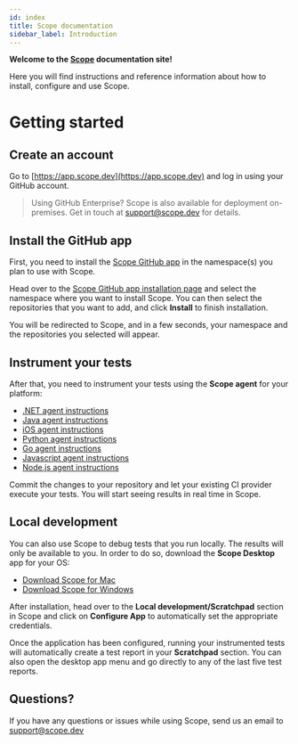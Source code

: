 ```yaml
---
id: index
title: Scope documentation
sidebar_label: Introduction
---
```


**Welcome to the [Scope](https://scope.dev) documentation site!**

Here you will find instructions and reference information about how to install, configure and use Scope.

# Getting started

## Create an account

Go to [https://app.scope.dev](https://app.scope.dev) and log in using your GitHub account.

> Using GitHub Enterprise? Scope is also available for deployment on-premises. Get in touch at <support@scope.dev> for details.

## Install the GitHub app

First, you need to install the [Scope GitHub app](https://github.com/apps/scope-app) in the namespace(s) you plan to use with Scope.

Head over to the [Scope GitHub app installation page](https://github.com/apps/scope-app/installations/new)
and select the namespace where you want to install Scope. You can then select the repositories that you want to add, and click
**Install** to finish installation.

You will be redirected to Scope, and in a few seconds, your namespace and the repositories you selected will appear.

## Instrument your tests

After that, you need to instrument your tests using the **Scope agent** for your platform:

- [.NET agent instructions](dotnet-installation.md)
- [Java agent instructions](java-installation.md)
- [iOS agent instructions](ios-installation.md)
- [Python agent instructions](python-installation.md)
- [Go agent instructions](go-installation.md)
- [Javascript agent instructions](javascript-installation.md)
- [Node.js agent instructions](nodejs-installation.md)

Commit the changes to your repository and let your existing CI provider execute your tests. You will start seeing results
in real time in Scope.

## Local development

You can also use Scope to debug tests that you run locally. The results will only be available to you.
In order to do so, download the **Scope Desktop** app for your OS:

- [Download Scope for Mac](https://home.undefinedlabs.com/goto/download-scope-for-mac)
- [Download Scope for Windows](https://home.undefinedlabs.com/goto/download-scope-for-windows)

After installation, head over to the **Local development/Scratchpad** section in Scope and click on **Configure App** to
automatically set the appropriate credentials.

Once the application has been configured, running your instrumented tests will automatically create a test report in your **Scratchpad** section.
You can also open the desktop app menu and go directly to any of the last five test reports.

## Questions?

If you have any questions or issues while using Scope, send us an email to <support@scope.dev>

